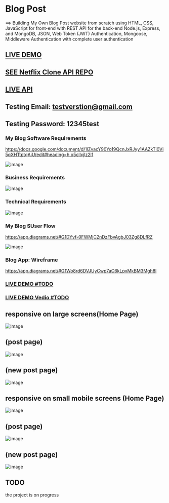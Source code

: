 

# Blog Post
==> Building My Own Blog Post website from scratch using HTML, CSS, JavaScript for front-end with REST API for the back-end 
Node.js, Express, and MongoDB, JSON, Web Token (JWT) Authentication, Mongoose, Middleware Authentication with complete user authentication


##  <a href="https://saddamarbaa-blog.netlify.app/">LIVE DEMO</a>


##  <a href="https://github.com/saddamarbaa/blog-api">SEE Netflix Clone API REPO</a>
 
 
 ## <a href="https://blog-post-api-sadam.herokuapp.com">LIVE API</a>


##   Testing Email:      testverstion@gmail.com
##   Testing Password:    12345test



### My Blog Software Requirements
https://docs.google.com/document/d/1lZvacY90Yo19QcnJxRJyy1AAZkTi0Vi5qXHTtptqAiU/edit#heading=h.o5cllxjlz2l1

![image](https://user-images.githubusercontent.com/51326421/111891042-f857f580-8a21-11eb-8bb9-310f0c666f91.png)

### Business Requirements

![image](https://user-images.githubusercontent.com/51326421/111891112-b4192500-8a22-11eb-92e9-20854d336b57.png)



### Technical Requirements

![image](https://user-images.githubusercontent.com/51326421/111891149-33a6f400-8a23-11eb-9f98-bea822a938f3.png)



### My Blog SUser Flow
https://app.diagrams.net/#G1DYvf-0FWMjC2nDzFbvAgbJ03Zg8DLfRZ

![image](https://user-images.githubusercontent.com/51326421/111890990-5b955800-8a21-11eb-89db-3f552bd8f7ff.png)


### Blog App: Wireframe
https://app.diagrams.net/#G1Wo8rd6DVJUyCwp7aC6kLpvMkBM3Mgh8l


### <a href="">LIVE DEMO #TODO</a>

 
### <a href="https://www.loom.com/share/23484b8752184488857fe986326fffea">LIVE DEMO Vedio #TODO</a>
 
 

## responsive on large screens(Home Page)

![image](https://user-images.githubusercontent.com/51326421/111890002-23d5e280-8a18-11eb-8a77-997c06e77ef0.png)


## (post page)

![image](https://user-images.githubusercontent.com/51326421/111890083-ed4c9780-8a18-11eb-8a38-f4c52aa98514.png)



## (new post page)

![image](https://user-images.githubusercontent.com/51326421/111890191-c17de180-8a19-11eb-9ddf-08f49166a7ef.png)


## responsive on small mobile screens (Home Page)

![image](https://user-images.githubusercontent.com/51326421/111890048-a199ee00-8a18-11eb-9473-4ad3854f1516.png)


## (post page)

![image](https://user-images.githubusercontent.com/51326421/111890141-53391f00-8a19-11eb-821d-a83a60b23b6c.png)



## (new post page)

![image](https://user-images.githubusercontent.com/51326421/111890234-233e4b80-8a1a-11eb-987f-716c9aebee8d.png)


## TODO
the project is on progress 



